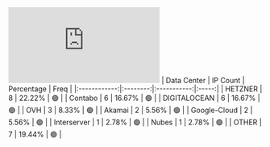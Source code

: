 ![Diagramm](https://github.com/obajay/StateSync-snapshots/blob/main/Projects/Likecoin/1/README.md)
| Data Center | IP Count | Percentage | Freq |
|:------------:|:--------:|:-----------:|:-----:|
| HETZNER | 8 | 22.22% | 🟢 |
| Contabo | 6 | 16.67% | 🟢 |
| DIGITALOCEAN | 6 | 16.67% | 🟢 |
| OVH | 3 | 8.33% | 🟢 |
| Akamai | 2 | 5.56% | 🟢 |
| Google-Cloud | 2 | 5.56% | 🟢 |
| Interserver | 1 | 2.78% | 🟢 |
| Nubes | 1 | 2.78% | 🟢 |
| OTHER | 7 | 19.44% | 🟢 |